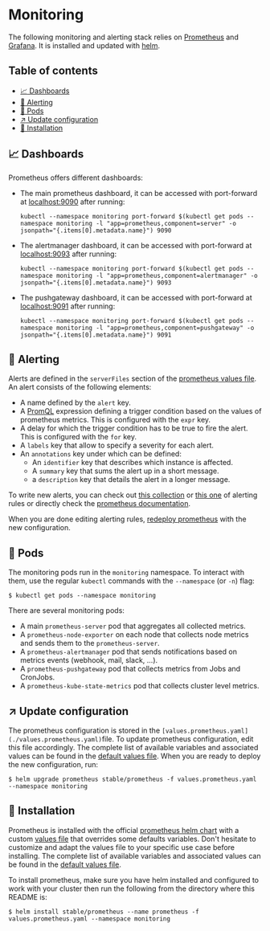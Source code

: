 # Monitoring

The following monitoring and alerting stack relies on [Prometheus](https://prometheus.io/) and [Grafana](https://grafana.com/). It is installed and updated with [helm](https://helm.sh/).

## Table of contents
* [:chart_with_upwards_trend: Dashboards](#chart_with_upwards_trend-Dashboards)
* [:rotating_light: Alerting](#rotating_light-Alerting)
* [:beginner: Pods](#beginner-Pods)
* [:arrow_upper_right: Update configuration](#arrow_upper_right-Update-configuration)
* [:construction: Installation](#construction-Installation)

## :chart_with_upwards_trend: Dashboards

Prometheus offers different dashboards:
* The main prometheus dashboard, it can be accessed with port-forward at [localhost:9090](http://localhost:9090) after running:
  ```shell
  kubectl --namespace monitoring port-forward $(kubectl get pods --namespace monitoring -l "app=prometheus,component=server" -o jsonpath="{.items[0].metadata.name}") 9090
  ```
* The alertmanager dashboard, it can be accessed with port-forward at [localhost:9093](http://localhost:9093) after running:
  ```shell
  kubectl --namespace monitoring port-forward $(kubectl get pods --namespace monitoring -l "app=prometheus,component=alertmanager" -o jsonpath="{.items[0].metadata.name}") 9093
  ```
* The pushgateway dashboard, it can be accessed with port-forward at [localhost:9091](http://localhost:9091) after running:
  ```shell
  kubectl --namespace monitoring port-forward $(kubectl get pods --namespace monitoring -l "app=prometheus,component=pushgateway" -o jsonpath="{.items[0].metadata.name}") 9091
  ```
## :rotating_light: Alerting

Alerts are defined in the `serverFiles` section of the [prometheus values file](./values.prometheus.yaml). An alert consists of the following elements:
* A name defined by the `alert` key.
* A [PromQL](https://prometheus.io/docs/prometheus/latest/querying/examples/) expression defining a trigger condition based on the values of prometheus metrics. This is configured with the `expr` key.
* A delay for which the trigger condition has to be true to fire the alert. This is configured with the `for` key.
* A `labels` key that allow to specify a severity for each alert.
* An `annotations` key under which can be defined:
  * An `identifier` key that describes which instance is affected.
  * A `summary` key that sums the alert up in a short message.
  * a `description` key that details the alert in a longer message.

To write new alerts, you can check out [this collection](https://awesome-prometheus-alerts.grep.to/rules) or [this one](https://gitlab.com/gitlab-com/runbooks/tree/master/rules) of alerting rules or directly check the [prometheus documentation](https://prometheus.io/docs/prometheus/latest/configuration/alerting_rules/).

When you are done editing alerting rules, [redeploy prometheus](#arrow_upper_right-Update-configuration) with the new configuration.

## :beginner: Pods

The monitoring pods run in the `monitoring` namespace. To interact with them, use the regular `kubectl` commands with the `--namespace` (or `-n`) flag:
```shell
$ kubectl get pods --namespace monitoring
```

There are several monitoring pods:
* A main `prometheus-server` pod that aggregates all collected metrics.
* A `prometheus-node-exporter` on each node that collects node metrics and sends them to the `prometheus-server`.
* A `prometheus-alertmanager` pod that sends notifications based on metrics events (webhook, mail, slack, ...).
* A `prometheus-pushgateway` pod that collects metrics from Jobs and CronJobs.
* A `prometheus-kube-state-metrics` pod that collects cluster level metrics.

## :arrow_upper_right: Update configuration

The prometheus configuration is stored in the `[values.prometheus.yaml](./values.prometheus.yaml)`file. To update prometheus configuration, edit this file accordingly. The complete list of available variables and associated values can be found in the [default values file](https://github.com/helm/charts/blob/master/stable/prometheus/values.yaml). When you are ready to deploy the new configuration, run:
```shell
$ helm upgrade prometheus stable/prometheus -f values.prometheus.yaml --namespace monitoring
```

## :construction: Installation

Prometheus is installed with the official [prometheus helm chart](https://github.com/helm/charts/tree/master/stable/prometheus) with a custom [values file](./values.prometheus.yaml) that overrides some defaults variables. Don't hesitate to customize and adapt the values file to your specific use case before installing. The complete list of available variables and associated values can be found in the [default values file](https://github.com/helm/charts/blob/master/stable/prometheus/values.yaml).

To install prometheus, make sure you have helm installed and configured to work with your cluster then run the following from the directory where this README is:
```shell
$ helm install stable/prometheus --name prometheus -f values.prometheus.yaml --namespace monitoring
```
